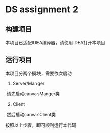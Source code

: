 # DS assignment 2

## 构建项目

本项目已适配IDEA编译器，请使用IDEA打开本项目

## 运行项目

本项目分两个模块，需要依次启动

1. Server/Manger

​	请先启动canvasManger类

2. Client

​	然后启动canvasClient类

按照以上步骤，即可顺利运行本代码